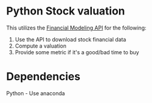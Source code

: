 # Python Stock valuation

This utilizes the [Financial Modeling API](https://financialmodelingprep.com/developer/docs/) for the following:

1. Use the API to download stock financial data
2. Compute a valuation
3. Provide some metric if it's a good/bad time to buy

# Dependencies

Python - Use anaconda
